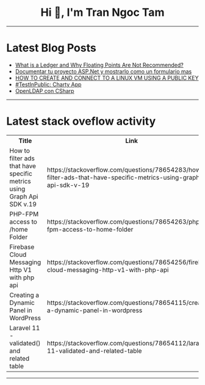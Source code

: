 <h1 align="center">Hi 👋, I'm Tran Ngoc Tam</h1>

---

# Latest Blog Posts 
<!-- BLOG-POST-LIST:START -->
- [What is a Ledger and Why Floating Points Are Not Recommended?](https://dev.to/woovi/what-is-a-ledger-and-why-floating-points-are-not-recommended-1f4l)
- [Documentar tu proyecto ASP.Net y mostrarlo como un formulario mas](https://dev.to/re-al-/documentar-tu-proyecto-aspnet-y-mostrarlo-como-un-formulario-mas-1na1)
- [HOW TO CREATE AND CONNECT TO A LINUX VM USING A PUBLIC KEY](https://dev.to/presh1/how-to-create-and-connect-to-a-linux-vm-using-a-public-key-2h1h)
- [#TestInPublic: Charty App](https://dev.to/ashleygraf_/testinpublic-charty-app-151a)
- [OpenLDAP con CSharp](https://dev.to/re-al-/openldap-con-csharp-3h8n)
<!-- BLOG-POST-LIST:END -->

---

# Latest stack oveflow activity
<table>
  <tr><th>Title</th><th>Link</th></tr>
  <!-- STACKOVERFLOW:START --><tr><td>How to filter ads that have specific metrics using Graph Api SDK v.19</td><td>https://stackoverflow.com/questions/78654283/how-to-filter-ads-that-have-specific-metrics-using-graph-api-sdk-v-19</td></tr><tr><td>PHP-FPM access to /home Folder</td><td>https://stackoverflow.com/questions/78654263/php-fpm-access-to-home-folder</td></tr><tr><td>Firebase Cloud Messaging Http V1 with php api</td><td>https://stackoverflow.com/questions/78654256/firebase-cloud-messaging-http-v1-with-php-api</td></tr><tr><td>Creating a Dynamic Panel in WordPress</td><td>https://stackoverflow.com/questions/78654115/creating-a-dynamic-panel-in-wordpress</td></tr><tr><td>Laravel 11 - validated&lpar;&rpar; and related table</td><td>https://stackoverflow.com/questions/78654112/laravel-11-validated-and-related-table</td></tr><!-- STACKOVERFLOW:END -->
</table>

---


